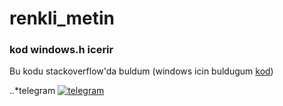 # renkli_metin
### kod windows.h icerir
Bu kodu stackoverflow'da buldum (windows icin buldugum 
[kod](https://stackoverflow.com/a/29578507))


..*telegram
[![telegram](https://banner2.cleanpng.com/20180816/soc/kisspng-computer-icons-portable-network-graphics-telegram-5b75488d0037b6.7670323315344129410009.jpg "conact")](https://t.me/tempestas)
